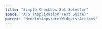 ```yaml
---
title: "Simple Checkbox Set Selector"
space: "ATS (Application Test Suite)"
parent: "Mendix+Appstore+Widgets+Actions"
---
```

